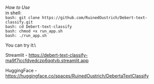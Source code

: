 *How to Use*\
in shell:\
`bash: git clone https://github.com/RuinedOustrich/Debert-text-classify.git`\
`bash: cd Debert-text-classify`\
`bash: chmod +x run_app.sh`\
`bash: ./run_app.sh`

You can try it:\

Streamlit - https://debert-text-classify-ma9f7iccfdvedczp6qqtvb.streamlit.app

HuggingFace - https://huggingface.co/spaces/RuinedOustrich/DebertaTextClassify
